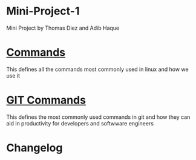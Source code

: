 # Mini-Project-1
Mini Project by Thomas Diez and Adib Haque

# [Commands](Commands.md) 
This defines all the commands most commonly used in linux and how we use it

# [GIT Commands](GITCommands.md)
This defines the most commonly used commands in git and how they can aid in productivity for 
developers and softwware engineers 

# Changelog
